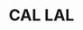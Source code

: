 ---
lastmod: '2025-04-06T06:05:20+00:00'
latitude: -33.466819
layout: suburb
longitude: 141.90794
postcode: '2648'
state: NSW
title: CAL LAL
url: /nsw/cal-lal/
---